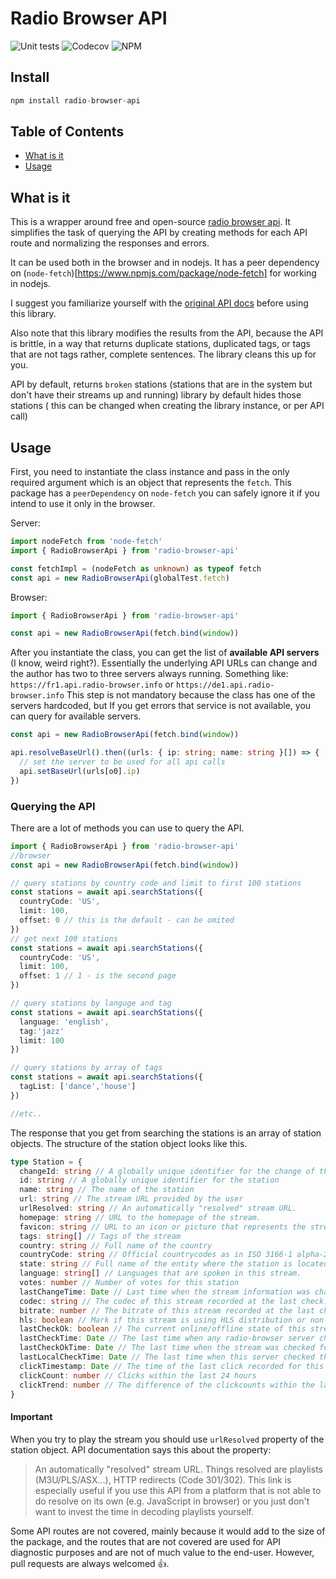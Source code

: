 # Radio Browser API

![Unit tests](https://github.com/ivandotv/radio-browser-api/workflows/Unit%20tests/badge.svg)
![Codecov](https://img.shields.io/codecov/c/github/ivandotv/radio-browser-api)
![NPM](https://img.shields.io/npm/l/radio-browser-api)

## Install

```js
npm install radio-browser-api
```

## Table of Contents

- [What is it](#what-is-it)
- [Usage](#usage)

## What is it

This is a wrapper around free and open-source [radio browser api](https://api.radio-browser.info/).
It simplifies the task of querying the API by creating methods for each API route and normalizing the responses and errors.

It can be used both in the browser and in nodejs. It has a peer dependency on (`node-fetch`)[https://www.npmjs.com/package/node-fetch] for working in nodejs.

I suggest you familiarize yourself with the [original API docs](https://de1.api.radio-browser.info/) before using this library.

Also note that this library modifies the results from the API, because the API is brittle, in a way that returns duplicate stations, duplicated tags, or tags that are not tags rather, complete sentences. The library cleans this up for you.

API by default, returns `broken` stations (stations that are in the system but don't have their streams up and running) library by default hides those stations ( this can be changed when creating the library instance, or per API call)

## Usage

First, you need to instantiate the class instance and pass in the only required argument which is an object that represents the `fetch`. This package has a `peerDependency` on `node-fetch` you can safely ignore it if you intend to use it only in the browser.

Server:

```ts
import nodeFetch from 'node-fetch'
import { RadioBrowserApi } from 'radio-browser-api'

const fetchImpl = (nodeFetch as unknown) as typeof fetch
const api = new RadioBrowserApi(globalTest.fetch)
```

Browser:

```ts
import { RadioBrowserApi } from 'radio-browser-api'

const api = new RadioBrowserApi(fetch.bind(window))
```

After you instantiate the class, you can get the list of **available API servers** (I know, weird right?). Essentially the underlying API URLs can change and the author has two to three servers always running. Something like:
`https://fr1.api.radio-browser.info` or `https://de1.api.radio-browser.info`
This step is not mandatory because the class has one of the servers hardcoded, but If you get errors that service is not available, you can query for available servers.

```ts
const api = new RadioBrowserApi(fetch.bind(window))

api.resolveBaseUrl().then((urls: { ip: string; name: string }[]) => {
  // set the server to be used for all api calls
  api.setBaseUrl(urls[o0].ip)
})
```

### Querying the API

There are a lot of methods you can use to query the API.

```ts
import { RadioBrowserApi } from 'radio-browser-api'
//browser
const api = new RadioBrowserApi(fetch.bind(window))

// query stations by country code and limit to first 100 stations
const stations = await api.searchStations({
  countryCode: 'US',
  limit: 100,
  offset: 0 // this is the default - can be omited
})
// get next 100 stations
const stations = await api.searchStations({
  countryCode: 'US',
  limit: 100,
  offset: 1 // 1 - is the second page
})

// query stations by languge and tag
const stations = await api.searchStations({
  language: 'english',
  tag:'jazz'
  limit: 100
})

// query stations by array of tags
const stations = await api.searchStations({
  tagList: ['dance','house']
})

//etc..
```

The response that you get from searching the stations is an array of station objects. The structure of the station object looks like this.

```ts
type Station = {
  changeId: string // A globally unique identifier for the change of the station information
  id: string // A globally unique identifier for the station
  name: string // The name of the station
  url: string // The stream URL provided by the user
  urlResolved: string // An automatically "resolved" stream URL.
  homepage: string // URL to the homepage of the stream.
  favicon: string // URL to an icon or picture that represents the stream. (PNG, JPG)
  tags: string[] // Tags of the stream
  country: string // Full name of the country
  countryCode: string // Official countrycodes as in ISO 3166-1 alpha-2
  state: string // Full name of the entity where the station is located inside the country
  language: string[] // Languages that are spoken in this stream.
  votes: number // Number of votes for this station
  lastChangeTime: Date // Last time when the stream information was changed in the database
  codec: string // The codec of this stream recorded at the last check.
  bitrate: number // The bitrate of this stream recorded at the last check.
  hls: boolean // Mark if this stream is using HLS distribution or non-HLS.
  lastCheckOk: boolean // The current online/offline state of this stream.
  lastCheckTime: Date // The last time when any radio-browser server checked the online state of this stream
  lastCheckOkTime: Date // The last time when the stream was checked for the online status with a positive result
  lastLocalCheckTime: Date // The last time when this server checked the online state and the metadata of this stream
  clickTimestamp: Date // The time of the last click recorded for this stream
  clickCount: number // Clicks within the last 24 hours
  clickTrend: number // The difference of the clickcounts within the last 2 days. Positive values mean an increase, negative a decrease of clicks.
}
```

#### Important

When you try to play the stream you should use `urlResolved` property of the station object. API documentation says this about the property:

> An automatically "resolved" stream URL. Things resolved are playlists (M3U/PLS/ASX...), HTTP redirects (Code 301/302). This link is especially useful if you use this API from a platform that is not able to do resolve on its own (e.g. JavaScript in browser) or you just don't want to invest the time in decoding playlists yourself.

Some API routes are not covered, mainly because it would add to the size of the package, and the routes that are not covered are used for API diagnostic purposes and are not of much value to the end-user. However, pull requests are always welcomed 👍.
